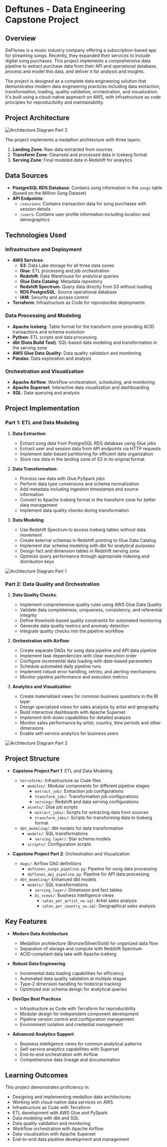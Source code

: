# Deftunes - Data Engineering Capstone Project

## Overview
DeFtunes is a music industry company offering a subscription-based app for streaming songs. Recently, they expanded their services to include digital song purchases. This project implements a comprehensive data pipeline to extract purchase data from their API and operational database, process and model this data, and deliver it for analysis and insights.

The project is designed as a complete data engineering solution that demonstrates modern data engineering practices including data extraction, transformation, loading, quality validation, orchestration, and visualization. It's built using a cloud-native approach on AWS, with infrastructure as code principles for reproducibility and maintainability.

## Project Architecture

![Architecture Diagram Part 2](Capstone%20Project%20Part%202/images/Capstone-diagram2.png)

The project implements a medallion architecture with three layers:
1. **Landing Zone**: Raw data extracted from sources
2. **Transform Zone**: Cleansed and processed data in Iceberg format
3. **Serving Zone**: Final modeled data in Redshift for analytics

## Data Sources
- **PostgreSQL RDS Database**: Contains song information in the `songs` table (based on the Million Song Dataset)
- **API Endpoints**:
  - `/sessions`: Contains transaction data for song purchases with session details
  - `/users`: Contains user profile information including location and demographics

## Technologies Used

### Infrastructure and Deployment
- **AWS Services**:
  - **S3**: Data Lake storage for all three data zones
  - **Glue**: ETL processing and job orchestration
  - **Redshift**: Data Warehouse for analytical queries
  - **Glue Data Catalog**: Metadata repository
  - **Redshift Spectrum**: Query data directly from S3 without loading
  - **RDS PostgreSQL**: Source operational database
  - **IAM**: Security and access control
- **Terraform**: Infrastructure as Code for reproducible deployments

### Data Processing and Modeling
- **Apache Iceberg**: Table format for the transform zone providing ACID transactions and schema evolution
- **Python**: ETL scripts and data processing
- **dbt (Data Build Tool)**: SQL-based data modeling and transformation in the serving zone
- **AWS Glue Data Quality**: Data quality validation and monitoring
- **Pandas**: Data exploration and analysis

### Orchestration and Visualization
- **Apache Airflow**: Workflow orchestration, scheduling, and monitoring
- **Apache Superset**: Interactive data visualization and dashboarding
- **SQL**: Data querying and analysis

## Project Implementation

### Part 1: ETL and Data Modeling
1. **Data Extraction**:
   - Extract song data from PostgreSQL RDS database using Glue jobs
   - Extract user and session data from API endpoints via HTTP requests
   - Implement date-based partitioning for efficient data organization
   - Store raw data in the landing zone of S3 in its original format

2. **Data Transformation**:
   - Process raw data with Glue PySpark jobs
   - Perform data type conversions and schema normalization
   - Add metadata including ingestion timestamps and source information
   - Convert to Apache Iceberg format in the transform zone for better data management
   - Implement data quality checks during transformation

3. **Data Modeling**:
   - Use Redshift Spectrum to access Iceberg tables without data movement
   - Create external schemas in Redshift pointing to Glue Data Catalog
   - Implement star schema modeling with dbt for analytical purposes
   - Design fact and dimension tables in Redshift serving zone
   - Optimize query performance through appropriate indexing and distribution keys

![Architecture Diagram Part 1](Capstone%20Project%20Part%201/images/Capstone-diagram.png)

### Part 2: Data Quality and Orchestration
1. **Data Quality Checks**:
   - Implement comprehensive quality rules using AWS Glue Data Quality
   - Validate data completeness, uniqueness, consistency, and referential integrity
   - Define threshold-based quality constraints for automated monitoring
   - Generate data quality metrics and anomaly detection
   - Integrate quality checks into the pipeline workflow

2. **Orchestration with Airflow**:
   - Create separate DAGs for song data pipeline and API data pipeline
   - Implement task dependencies with clear execution order
   - Configure incremental data loading with date-based parameters
   - Schedule automated daily pipeline runs
   - Implement robust error handling, retries, and alerting mechanisms
   - Monitor pipeline performance and execution metrics

3. **Analytics and Visualization**:
   - Create materialized views for common business questions in the BI layer
   - Design specialized views for sales analysis by artist and geography
   - Build interactive dashboards with Apache Superset
   - Implement drill-down capabilities for detailed analysis
   - Monitor sales performance by artist, country, time periods and other dimensions
   - Enable self-service analytics for business users

![Architecture Diagram Part 2](Capstone%20Project%20Part%202/images/Capstone-diagram2.png)

## Project Structure
- **Capstone Project Part 1**: ETL and Data Modeling
  - `terraform/`: Infrastructure as Code files
    - `modules/`: Modular components for different pipeline stages
      - `extract_job/`: Extraction job configurations
      - `transform_job/`: Transformation job configurations
      - `serving/`: Redshift and data serving configurations
    - `assets/`: Glue job scripts
      - `extract_jobs/`: Scripts for extracting data from sources
      - `transform_jobs/`: Scripts for transforming data to Iceberg format
  - `dbt_modeling/`: dbt models for data transformation
    - `models/`: SQL transformations
      - `serving_layer/`: Star schema models
    - `scripts/`: Configuration scripts

- **Capstone Project Part 2**: Orchestration and Visualization
  - `dags/`: Airflow DAG definitions
    - `deftunes_songs_pipeline.py`: Pipeline for song data processing
    - `deftunes_api_pipeline.py`: Pipeline for API data processing
  - `dbt_modeling/`: Enhanced dbt models
    - `models/`: SQL transformations
      - `serving_layer/`: Dimension and fact tables
      - `bi_views/`: Business intelligence views
        - `sales_per_artist_vw.sql`: Artist sales analysis
        - `sales_per_country_vw.sql`: Geographical sales analysis

## Key Features
- **Modern Data Architecture**
  - Medallion architecture (Bronze/Silver/Gold) for organized data flow
  - Separation of storage and compute with Redshift Spectrum
  - ACID-compliant data lake with Apache Iceberg
  
- **Robust Data Engineering**
  - Incremental data loading capabilities for efficiency
  - Automated data quality validation at multiple stages
  - Type-2 dimension handling for historical tracking
  - Optimized star schema design for analytical queries
  
- **DevOps Best Practices**
  - Infrastructure as Code with Terraform for reproducibility
  - Modular design for independent component development
  - Pipeline version control and configuration management
  - Environment isolation and credential management
  
- **Advanced Analytics Support**
  - Business intelligence views for common analytical patterns
  - Self-service analytics capabilities with Superset
  - End-to-end orchestration with Airflow
  - Comprehensive data lineage and documentation

## Learning Outcomes
This project demonstrates proficiency in:
- Designing and implementing medallion data architectures
- Working with cloud-native data services on AWS
- Infrastructure as Code with Terraform
- ETL development with AWS Glue and PySpark
- Data modeling with dbt and SQL
- Data quality validation and monitoring
- Workflow orchestration with Apache Airflow
- Data visualization with Apache Superset
- End-to-end data pipeline development and management